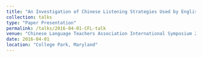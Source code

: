 ```yaml
---
title: "An Investigation of Chinese Listening Strategies Used by English-Speaking CFL (Chinese as Foreign Language) Learners across Different Proficiency Levels"
collection: talks
type: "Paper Presentation"
permalink: /talks/2016-04-01-CFL-talk
venue: "Chinese Language Teachers Association International Symposium 2016"
date: 2016-04-01
location: "College Park, Maryland"
---
```



